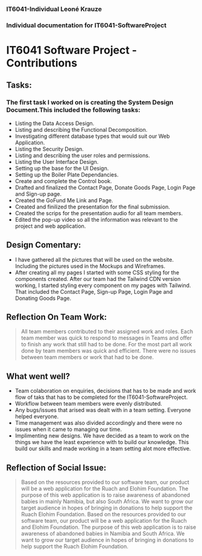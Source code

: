 ### IT6041-Individual Leoné Krauze
### Individual documentation for IT6041-SoftwareProject

# IT6041 Software Project - Contributions

## Tasks:

### The first task I worked on is creating the System Design Document.This included the following tasks:

- Listing the Data Access Design.
- Listing and describing the Functional Decomposition.
- Investigating different database types that would suit our Web Application.
- Listing the Security Design.
- Listing and describing the user roles and permissions.
- Listing the User Interface Design.
- Setting up the base for the UI Design.
- Setting up the Boiler Plate Dependancies.
- Create and complete the Control book. 
- Drafted and finalized the Contact Page, Donate Goods Page, Login Page and Sign-up page. 
- Created the GoFund Me Link and Page. 
- Created and finilized the presentation for the final submission. 
- Created the scrips for the presentation audio for all team members. 
- Edited the pop-up video so all the information was relevant to the project and web application. 


## Design Comentary:

- I have gathered all the pictures that will be used on the website. Including the pictures used in the Mockups and Wireframes. 
- After creating all my pages I started with some CSS styling for the components created. After our team had the Tailwind CDN version working, I started styling every component on my pages with Tailwind. That included the Contact Page, Sign-up Page, Login Page and Donating Goods Page. 


## Reflection On Team Work:

> All team members contributed to their assigned work and roles.
Each team member was quick to respond to messages in Teams and offer to finish any work that still had to be done.
For the most part all work done by team members was quick and efficient. There were no issues between team members or work that had to be done. 


## What went well?

- Team colaboration on enquiries, decisions that has to be made and work flow of taks that has to be completed for the IT6041-SoftwareProject.
- Workflow between team members were evenly distributed. 
- Any bugs/issues that arised was dealt with in a team setting. Everyone helped everyone. 
- Time management was also divided accordingly and there were no issues when it came to managing our time. 
- Implimenting new designs. We have decided as a team to work on the things we have the least experience with to build our knowledge. This build our skills and made working in a team setting alot more effective. 


## Reflection of Social Issue:

> Based on the resources provided to our software team, our product will be a web application for the Ruach and Elohim Foundation. 
The purpose of this web application is to raise awareness of abandoned babies in mainly Namibia, but also South Africa. 
We want to grow our target audience in hopes of bringing in donations to help support the Ruach Elohim Foundation. 
Based on the resources provided to our software team, our product will be a web application for the Ruach and Elohim Foundation. 
The purpose of this web application is to raise awareness of abandoned babies in Namibia and South Africa. 
We want to grow our target audience in hopes of bringing in donations to help support the Ruach Elohim Foundation. 
